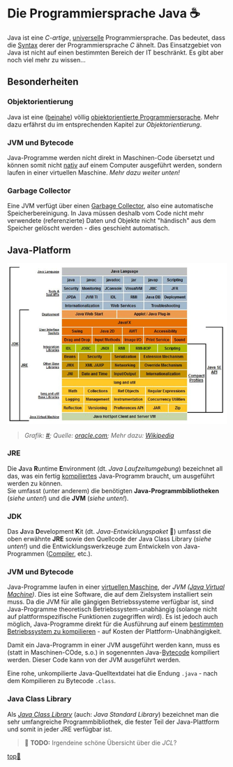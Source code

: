 # Die Programmiersprache Java :coffee:

Java ist eine _C-artige_, [universelle](https://de.wikipedia.org/wiki/Turing-Vollst%C3%A4ndigkeit) Programmiersprache. Das bedeutet, dass die [Syntax](https://de.wikipedia.org/wiki/Syntax) derer der Programmiersprache _C_ ähnelt. Das Einsatzgebiet von Java ist nicht auf einen bestimmten Bereich der IT beschränkt. Es gibt aber noch viel mehr zu wissen...


## Besonderheiten

### Objektorientierung
Java ist eine ([beinahe](https://de.wikipedia.org/wiki/Java_(Programmiersprache)#Objektorientierung)) völlig [objektorientierte Programmiersprache](https://de.wikipedia.org/wiki/Objektorientierte_Programmierung). Mehr dazu erfährst du im entsprechenden Kapitel zur _Objektorientierung_.

### JVM und Bytecode
Java-Programme werden nicht direkt in Maschinen-Code übersetzt und können somit nicht [nativ](https://de.wikipedia.org/wiki/Mobile_App#Native_Apps) auf einem Computer ausgeführt werden, sondern laufen in einer virtuellen Maschine. _Mehr dazu weiter unten!_

### Garbage Collector
Eine JVM verfügt über einen [Garbage Collector](https://de.wikipedia.org/wiki/Garbage_Collection), also eine automatische Speicherbereinigung. In Java müssen deshalb vom Code nicht mehr verwendete (referenzierte) Daten und Objekte nicht "händisch" aus dem Speicher gelöscht werden - dies geschieht automatisch.


## Java-Platform

![Java Platform Diagram](../assets/images/Java-Platform-Diagram.jpg)
> _Grafik: [#](../assets/images/Java-Platform-Diagram.png);
Quelle: [oracle.com](https://www.oracle.com/technetwork/java/javase/tech/index.html);
Mehr dazu: [Wikipedia](https://de.wikipedia.org/wiki/Java_Platform,_Standard_Edition)_

### JRE
Die **J**ava **R**untime **E**nvironment (dt. _Java Laufzeitumgebung_) bezeichnet all das, was ein fertig [kompiliertes](https://de.wikipedia.org/wiki/Compiler) Java-Programm braucht, um ausgeführt werden zu können.  
Sie umfasst (unter anderem) die benötigten **Java-Programmbibliotheken** (_siehe unten!_) und die **JVM** (_siehe unten!_).

### JDK
Das **J**ava **D**evelopment **K**it (dt. _Java-Entwicklungspaket_ :thinking:) umfasst die oben erwähnte **JRE** sowie den Quellcode der Java Class Library (_siehe unten!_) und die Entwicklungswerkzeuge zum Entwickeln von Java-Programmen ([Compiler](https://de.wikipedia.org/wiki/Compiler), etc.).

### JVM und Bytecode
Java-Programme laufen in einer [virtuellen Maschine](https://de.wikipedia.org/wiki/Virtuelle_Maschine), der _JVM ([Java Virtual Machine](https://de.wikipedia.org/wiki/Java_Virtual_Machine))_. Dies ist eine Software, die auf dem Zielsystem installiert sein muss. Da die JVM für alle gängigen Betriebssysteme verfügbar ist, sind Java-Programme theoretisch Betriebssystem-unabhängig (solange nicht auf plattformspezifische Funktionen zugegriffen wird). Es ist jedoch auch möglich, Java-Programme direkt für die Ausführung auf einem [bestimmten Betriebssystem zu kompilieren](https://de.wikipedia.org/wiki/Java_(Programmiersprache)#Native_Compiler) - auf Kosten der Plattform-Unabhängigkeit.

Damit ein Java-Programm in einer JVM ausgeführt werden kann, muss es (statt in Maschinen-COde, s.o.) in sogenennten Java-[Bytecode](https://de.wikipedia.org/wiki/Bytecode) kompiliert werden. Dieser Code kann von der JVM ausgeführt werden.

Eine rohe, unkompilierte Java-Quelltextdatei hat die Endung `.java` - nach dem Kompilieren zu Bytecode `.class`.

### Java Class Library
Als [_Java Class Library_](https://en.wikipedia.org/wiki/Java_Class_Library) (auch: _Java Standard Library_) bezeichnet man die sehr umfangreiche Programmbibliothek, die fester Teil der Java-Plattform und somit in jeder JRE verfügbar ist.

> :construction: **TODO:** Irgendeine schöne Übersicht über die _JCL_?


<!-- Dieser Link sollte am Ende der Datei stehen! -->
<a class="top-link" href="#" title="Zum Anfang scrollen!">top:balloon:</a>